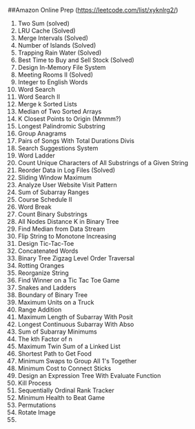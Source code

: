 ##Amazon Online Prep (https://leetcode.com/list/xyknlrg2/)
1. Two Sum (solved)
2. LRU Cache (Solved)
3. Merge Intervals (Solved)
4. Number of Islands (Solved)
5. Trapping Rain Water (Solved)
6. Best Time to Buy and Sell Stock (Solved)
7. Design In-Memory File System
8. Meeting Rooms II (Solved)
9. Integer to English Words
10. Word Search
11. Word Search II
12. Merge k Sorted Lists
13. Median of Two Sorted Arrays
14. K Closest Points to Origin (Mmmm?)
15. Longest Palindromic Substring
16. Group Anagrams
17. Pairs of Songs With Total Durations Divis
18. Search Suggestions System
19. Word Ladder
20. Count Unique Characters of All Substrings of a Given String
21. Reorder Data in Log Files (Solved)
22. Sliding Window Maximum
23. Analyze User Website Visit Pattern
24. Sum of Subarray Ranges
25. Course Schedule II
26. Word Break
27. Count Binary Substrings
28. All Nodes Distance K in Binary Tree
29. Find Median from Data Stream
30. Flip String to Monotone Increasing
31. Design Tic-Tac-Toe
32. Concatenated Words
33. Binary Tree Zigzag Level Order Traversal
34. Rotting Oranges
35. Reorganize String
36. Find Winner on a Tic Tac Toe Game
37. Snakes and Ladders
38. Boundary of Binary Tree
39. Maximum Units on a Truck
40. Range Addition
41. Maximum Length of Subarray With Posit
42. Longest Continuous Subarray With Abso
43. Sum of Subarray Minimums
44. The kth Factor of n
45. Maximum Twin Sum of a Linked List
46. Shortest Path to Get Food
47. Minimum Swaps to Group All 1's Together
48. Minimum Cost to Connect Sticks
49. Design an Expression Tree With Evaluate Function
50. Kill Process
51. Sequentially Ordinal Rank Tracker
52. Minimum Health to Beat Game
53. Permutations
54. Rotate Image
55.